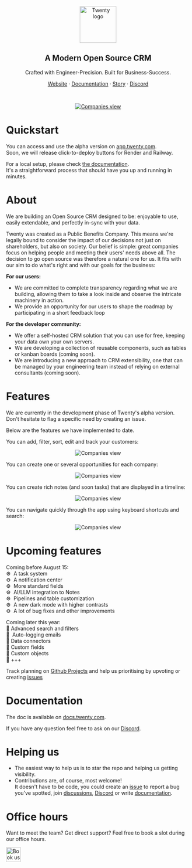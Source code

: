 
<br>
<p align="center">
  <a href="https://www.twenty.com">
    <img src="./docs/static/img/logo-square-dark.svg" width="100px" alt="Twenty logo" />
  </a>
</p>

<h2 align="center" >A Modern Open Source CRM </h3>
<p align="center">Crafted with Engineer-Precision. Built for Business-Success.</p>

<p align="center"><a href="https://twenty.com">Website</a> · <a href="https://docs.twenty.com">Documentation</a> · <a href="https://twenty.com/story">Story</a> · <a href="https://discord.gg/cx5n4Jzs57">Discord</a></p>
<br />

<p align="center">
  <a href="https://www.twenty.com">
    <picture>
      <source media="(prefers-color-scheme: dark)" srcset="https://raw.githubusercontent.com/twentyhq/twenty/main/docs/static/img/preview-dark.png">
      <source media="(prefers-color-scheme: light)" srcset="https://raw.githubusercontent.com/twentyhq/twenty/main/docs/static/img/preview-light.png">
      <img src="./docs/static/img/preview-light.png" alt="Companies view" />
    </picture>
  </a>
</p>

# Quickstart
You can access and use the alpha version on [app.twenty.com](https://app.twenty.com).  
Soon, we will release click-to-deploy buttons for Render and Railway.

For a local setup, please check [the documentation](https://docs.twenty.com/developer/local-setup).  
It's a straightforward process that should have you up and running in minutes.

# About
We are building an Open Source CRM designed to be: enjoyable to use, easily extendable, and perfectly in-sync with your data. 

Twenty was created as a Public Benefits Company. This means we're legally bound to consider the impact of our decisions not just on shareholders, but also on society.
Our belief is simple: great companies focus on helping people and meeting their users' needs above all. The decision to go open source was therefore a natural one for us. It fits with our aim to do what's right and with our goals for the business:

**For our users:**
- We are committed to complete transparency regarding what we are building, allowing them to take a look inside and observe the intricate machinery in action.
- We provide an opportunity for our users to shape the roadmap by participating in a short feedback loop
  
**For the developer community:**
- We offer a self-hosted CRM solution that you can use for free, keeping your data own your own servers.
- We are developing a collection of reusable components, such as tables or kanban boards (coming soon).
- We are introducing a new approach to CRM extensibility, one that can be managed by your engineering team instead of relying on external consultants (coming soon).


# Features
We are currently in the development phase of Twenty's alpha version.  
Don't hesitate to flag a specific need by creating an issue.   

Below are the features we have implemented to date.

You can add, filter, sort, edit and track your customers:

<p align="center">
    <picture>
      <source media="(prefers-color-scheme: dark)" srcset="https://raw.githubusercontent.com/twentyhq/twenty/main/docs/static/img/visualise-customer-dark.png">
      <source media="(prefers-color-scheme: light)" srcset="https://raw.githubusercontent.com/twentyhq/twenty/main/docs/static/img/visualise-customer-light.png">
      <img src="./docs/static/img/preview-light.png" alt="Companies view" />
    </picture>
</p>

You can create one or several opportunities for each company:

<p align="center">
    <picture>
      <source media="(prefers-color-scheme: dark)" srcset="https://raw.githubusercontent.com/twentyhq/twenty/main/docs/static/img/follow-your-deals-dark.png">
      <source media="(prefers-color-scheme: light)" srcset="https://raw.githubusercontent.com/twentyhq/twenty/main/docs/static/img/follow-your-deals-light.png">
      <img src="./docs/static/img/preview-light.png" alt="Companies view" />
    </picture>
</p>

You can create rich notes (and soon tasks) that are displayed in a timeline:

<p align="center">
    <picture>
      <source media="(prefers-color-scheme: dark)" srcset="https://raw.githubusercontent.com/twentyhq/twenty/main/docs/static/img/rich-notes-dark.png">
      <source media="(prefers-color-scheme: light)" srcset="https://raw.githubusercontent.com/twentyhq/twenty/main/docs/static/img/rich-notes-light.png">
      <img src="./docs/static/img/preview-light.png" alt="Companies view" />
    </picture>
</p>

You can navigate quickly through the app using keyboard shortcuts and search:

<p align="center">
    <picture>
      <source media="(prefers-color-scheme: dark)" srcset="https://raw.githubusercontent.com/twentyhq/twenty/main/docs/static/img/shortcut-navigation-dark.png">
      <source media="(prefers-color-scheme: light)" srcset="https://raw.githubusercontent.com/twentyhq/twenty/main/docs/static/img/shortcut-navigation-light.png">
      <img src="./docs/static/img/preview-light.png" alt="Companies view" />
    </picture>
</p>

# Upcoming features

Coming before August 15:  
⚙️  A task system<br>
⚙️  A notification center<br>
⚙️  More standard fields<br>
⚙️  AI/LLM integration to Notes<br>
⚙️  Pipelines and table customization<br>
⚙️  A new dark mode with higher contrasts<br>
⚙️  A lot of bug fixes and other improvements<br>

Coming later this year:  
📅  Advanced search and filters<br>
📅  Auto-logging emails<br>
📅  Data connectors<br>
📅  Custom fields<br>
📅  Custom objects<br>
📅  +++<br>

Track planning on [Github Projects](https://github.com/orgs/twentyhq/projects/1) and help us prioritising by upvoting or creating [issues](https://github.com/twentyhq/twenty/issues)

# Documentation
The doc is available on [docs.twenty.com](https://docs.twenty.com).

If you have any question feel free to ask on our [Discord](https://discord.gg/cx5n4Jzs57).

# Helping us
- The easiest way to help us is to star the repo and helping us getting visibility.
- Contributions are, of course, most welcome!  
It doesn't have to be code, you could create an [issue](https://github.com/twentyhq/twenty/issues) to report a bug you've spotted, join [discussions](https://github.com/twentyhq/twenty/discussions), [Discord](https://discord.gg/cx5n4Jzs57) or write [documentation](https://docs.twenty.com/).


# Office hours
Want to meet the team? Get direct support?
Feel free to book a slot during our office hours.

<a href="https://cal.com/team/twenty?utm_source=banner&utm_campaign=oss">
  <picture>
    <source media="(prefers-color-scheme: dark)" srcset="https://cal.com/book-with-cal-dark.svg">
    <source media="(prefers-color-scheme: light)" srcset="https://cal.com/book-with-cal-light.svg">
    <img alt="Book us with Cal.com" src="https://cal.com/book-with-cal-light.svg" height="40">
  </picture>
</a>
